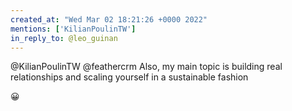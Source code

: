 ```yaml
---
created_at: "Wed Mar 02 18:21:26 +0000 2022"
mentions: ['KilianPoulinTW']
in_reply_to: @leo_guinan
---
```


@KilianPoulinTW @feathercrm Also, my main topic is building real relationships and scaling yourself in a sustainable fashion

😀